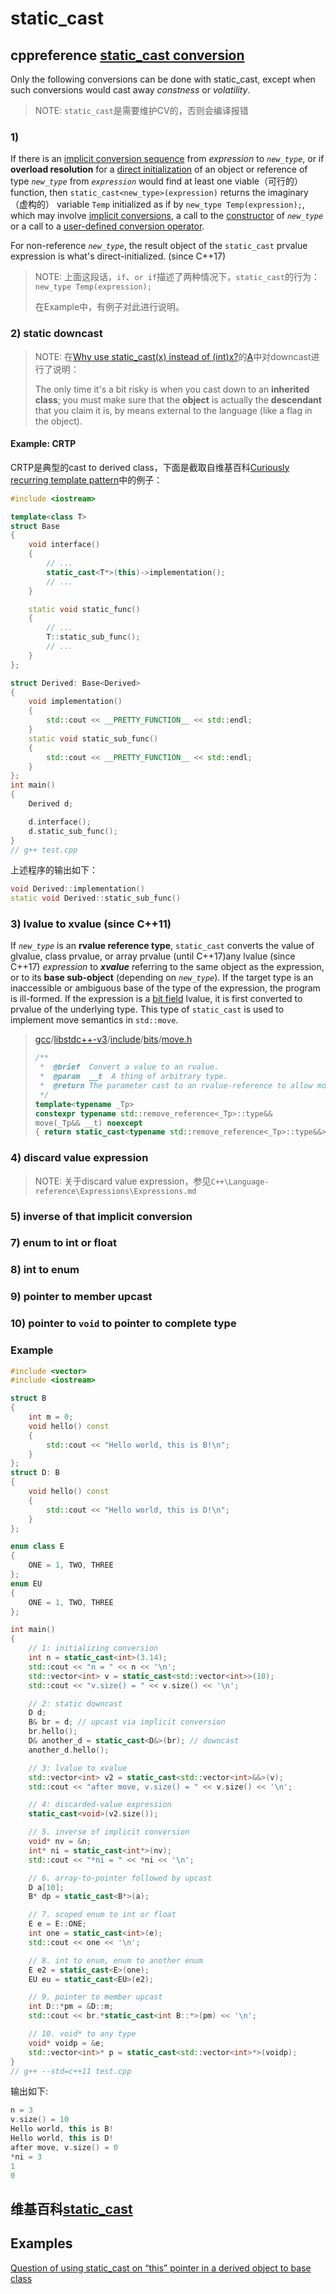# static_cast



## cppreference [static_cast conversion](https://en.cppreference.com/w/cpp/language/static_cast)

Only the following conversions can be done with static_cast, except when such conversions would cast away *constness* or *volatility*.

> NOTE: `static_cast`是需要维护CV的，否则会编译报错

### 1) 

If there is an [implicit conversion sequence](https://en.cppreference.com/w/cpp/language/implicit_cast) from *expression* to *`new_type`*, or if **overload resolution** for a [direct initialization](https://en.cppreference.com/w/cpp/language/direct_initialization) of an object or reference of type *`new_type`* from *`expression`* would find at least one viable（可行的） function, then `static_cast<new_type>(expression)` returns the imaginary（虚构的） variable `Temp` initialized as if by `new_type Temp(expression);`, which may involve [implicit conversions](https://en.cppreference.com/w/cpp/language/implicit_cast), a call to the [constructor](https://en.cppreference.com/w/cpp/language/constructor) of *`new_type`* or a call to a [user-defined conversion operator](https://en.cppreference.com/w/cpp/language/cast_operator). 

For non-reference *`new_type`*, the result object of the `static_cast` prvalue expression is what's direct-initialized. (since C++17)

> NOTE: 上面这段话，`if`、`or if`描述了两种情况下，`static_cast`的行为：`new_type Temp(expression);`
>
> 在Example中，有例子对此进行说明。

### 2) static downcast

> NOTE: 在[Why use static_cast(x) instead of (int)x?](https://stackoverflow.com/questions/103512/why-use-static-castintx-instead-of-intx)的[A](https://stackoverflow.com/a/103868)中对downcast进行了说明：
>
> The only time it's a bit risky is when you cast down to an **inherited class**; you must make sure that the **object** is actually the **descendant** that you claim it is, by means external to the language (like a flag in the object).

#### Example: CRTP

CRTP是典型的cast to derived class，下面是截取自维基百科[Curiously recurring template pattern](https://en.wikipedia.org/wiki/Curiously_recurring_template_pattern)中的例子：

```c++
#include <iostream>

template<class T>
struct Base
{
	void interface()
	{
		// ...
		static_cast<T*>(this)->implementation();
		// ...
	}

	static void static_func()
	{
		// ...
		T::static_sub_func();
		// ...
	}
};

struct Derived: Base<Derived>
{
	void implementation()
	{
		std::cout << __PRETTY_FUNCTION__ << std::endl;
	}
	static void static_sub_func()
	{
		std::cout << __PRETTY_FUNCTION__ << std::endl;
	}
};
int main()
{
	Derived d;

	d.interface();
	d.static_sub_func();
}
// g++ test.cpp

```

上述程序的输出如下：

```c++
void Derived::implementation()
static void Derived::static_sub_func()

```



### 3) lvalue to xvalue (since C++11)

If *`new_type`* is an **rvalue reference type**, `static_cast` converts the value of glvalue, class prvalue, or array prvalue (until C++17)any lvalue (since C++17) *expression* to  ***xvalue*** referring to the same object as the expression, or to its **base sub-object** (depending on *`new_type`*). If the target type is an inaccessible or ambiguous base of the type of the expression, the program is ill-formed. If the expression is a [bit field](https://en.cppreference.com/w/cpp/language/bit_field) lvalue, it is first converted to prvalue of the underlying type. This type of `static_cast` is used to implement move semantics in `std::move`.

> [gcc](https://github.com/gcc-mirror/gcc)/[libstdc++-v3](https://github.com/gcc-mirror/gcc/tree/master/libstdc%2B%2B-v3)/[include](https://github.com/gcc-mirror/gcc/tree/master/libstdc%2B%2B-v3/include)/[bits](https://github.com/gcc-mirror/gcc/tree/master/libstdc%2B%2B-v3/include/bits)/[move.h](https://github.com/gcc-mirror/gcc/blob/master/libstdc%2B%2B-v3/include/bits/move.h)
>
> ```c++
> /**
>  *  @brief  Convert a value to an rvalue.
>  *  @param  __t  A thing of arbitrary type.
>  *  @return The parameter cast to an rvalue-reference to allow moving it.
>  */
> template<typename _Tp>
> constexpr typename std::remove_reference<_Tp>::type&&
> move(_Tp&& __t) noexcept
> {	return static_cast<typename std::remove_reference<_Tp>::type&&>(__t);}
> ```
>

### 4) discard value expression

> NOTE: 关于discard value expression，参见`C++\Language-reference\Expressions\Expressions.md`

### 5) inverse of that implicit conversion



### 7) enum to int or float



### 8) int to enum



### 9) pointer to member upcast



### 10) pointer to `void` to pointer to complete type



### Example

```c++
#include <vector>
#include <iostream>

struct B
{
	int m = 0;
	void hello() const
	{
		std::cout << "Hello world, this is B!\n";
	}
};
struct D: B
{
	void hello() const
	{
		std::cout << "Hello world, this is D!\n";
	}
};

enum class E
{
	ONE = 1, TWO, THREE
};
enum EU
{
	ONE = 1, TWO, THREE
};

int main()
{
	// 1: initializing conversion
	int n = static_cast<int>(3.14);
	std::cout << "n = " << n << '\n';
	std::vector<int> v = static_cast<std::vector<int>>(10);
	std::cout << "v.size() = " << v.size() << '\n';

	// 2: static downcast
	D d;
	B& br = d; // upcast via implicit conversion
	br.hello();
	D& another_d = static_cast<D&>(br); // downcast
	another_d.hello();

	// 3: lvalue to xvalue
	std::vector<int> v2 = static_cast<std::vector<int>&&>(v);
	std::cout << "after move, v.size() = " << v.size() << '\n';

	// 4: discarded-value expression
	static_cast<void>(v2.size());

	// 5. inverse of implicit conversion
	void* nv = &n;
	int* ni = static_cast<int*>(nv);
	std::cout << "*ni = " << *ni << '\n';

	// 6. array-to-pointer followed by upcast
	D a[10];
	B* dp = static_cast<B*>(a);

	// 7. scoped enum to int or float
	E e = E::ONE;
	int one = static_cast<int>(e);
	std::cout << one << '\n';

	// 8. int to enum, enum to another enum
	E e2 = static_cast<E>(one);
	EU eu = static_cast<EU>(e2);

	// 9. pointer to member upcast
	int D::*pm = &D::m;
	std::cout << br.*static_cast<int B::*>(pm) << '\n';

	// 10. void* to any type
	void* voidp = &e;
	std::vector<int>* p = static_cast<std::vector<int>*>(voidp);
}
// g++ --std=c++11 test.cpp
```

输出如下:

```c++
n = 3
v.size() = 10
Hello world, this is B!
Hello world, this is D!
after move, v.size() = 0
*ni = 3
1
0
```



## 维基百科[static_cast](https://en.wikipedia.org/wiki/Static_cast)



## Examples



[Question of using static_cast on “this” pointer in a derived object to base class](https://stackoverflow.com/questions/4543670/question-of-using-static-cast-on-this-pointer-in-a-derived-object-to-base-clas)